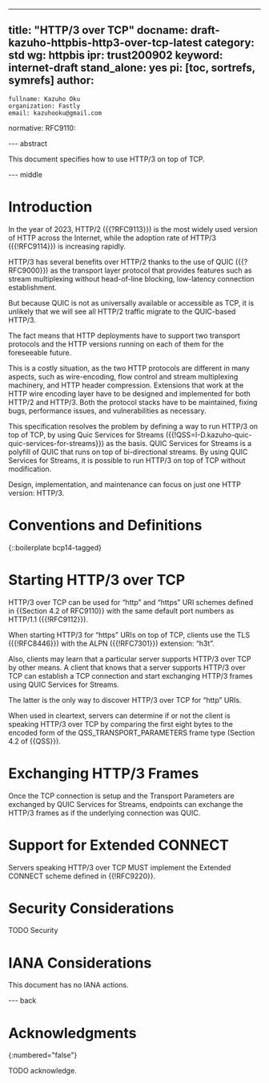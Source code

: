 ---
title: "HTTP/3 over TCP"
docname: draft-kazuho-httpbis-http3-over-tcp-latest
category: std
wg: httpbis
ipr: trust200902
keyword: internet-draft
stand_alone: yes
pi: [toc, sortrefs, symrefs]
author:
 -
    fullname: Kazuho Oku
    organization: Fastly
    email: kazuhooku@gmail.com
normative:
  RFC9110:

--- abstract

This document specifies how to use HTTP/3 on top of TCP.


--- middle

# Introduction

In the year of 2023, HTTP/2 ({{?RFC9113}}) is the most widely used version of
HTTP across the Internet, while the adoption rate of HTTP/3 ({{!RFC9114}}) is
increasing rapidly.

HTTP/3 has several benefits over HTTP/2 thanks to the use of QUIC ({{?RFC9000}})
as the transport layer protocol that provides features such as stream
multiplexing without head-of-line blocking, low-latency connection
establishment.

But because QUIC is not as universally available or accessible as TCP, it is
unlikely that we will see all HTTP/2 traffic migrate to the QUIC-based HTTP/3.

The fact means that HTTP deployments have to support two transport protocols and
the HTTP versions running on each of them for the foreseeable future.

This is a costly situation, as the two HTTP protocols are different in many
aspects, such as wire-encoding, flow control and stream multiplexing machinery,
and HTTP header compression. Extensions that work at the HTTP wire encoding
layer have to be designed and implemented for both HTTP/2 and HTTP/3. Both the
protocol stacks have to be maintained, fixing bugs, performance issues, and
vulnerabilities as necessary.

This specification resolves the problem by defining a way to run HTTP/3 on top
of TCP, by using Quic Services for Streams
({{!QSS=I-D.kazuho-quic-quic-services-for-streams}}) as the basis. QUIC Services
for Streams is a polyfill of QUIC that runs on top of bi-directional streams. By
using QUIC Services for Streams, it is possible to run HTTP/3 on top of TCP
without modification.

Design, implementation, and maintenance can focus on just one HTTP version:
HTTP/3.


# Conventions and Definitions

{::boilerplate bcp14-tagged}


# Starting HTTP/3 over TCP

HTTP/3 over TCP can be used for “http” and “https” URI schemes defined in
{{Section 4.2 of RFC9110}} with the same default port numbers as HTTP/1.1
({{!RFC9112}}).

When starting HTTP/3 for “https” URIs on top of TCP, clients use the TLS
({{!RFC8446}}) with the ALPN ({{!RFC7301}}) extension: “h3t”.

Also, clients may learn that a particular server supports HTTP/3 over TCP by
other means. A client that knows that a server supports HTTP/3 over TCP can
establish a TCP connection and start exchanging HTTP/3 frames using QUIC
Services for Streams.

The latter is the only way to discover HTTP/3 over TCP for “http” URIs.

When used in cleartext, servers can determine if or not the client is speaking
HTTP/3 over TCP by comparing the first eight bytes to the encoded form of the
QSS_TRANSPORT_PARAMETERS frame type (Section 4.2 of {{QSS}}).


# Exchanging HTTP/3 Frames

Once the TCP connection is setup and the Transport Parameters are exchanged by
QUIC Services for Streams, endpoints can exchange the HTTP/3 frames as if the
underlying connection was QUIC.


# Support for Extended CONNECT

Servers speaking HTTP/3 over TCP MUST implement the Extended CONNECT scheme
defined in {{!RFC9220}}.


# Security Considerations

TODO Security


# IANA Considerations

This document has no IANA actions.


--- back

# Acknowledgments
{:numbered="false"}

TODO acknowledge.
